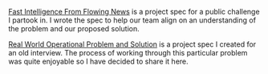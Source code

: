 [Fast Intelligence From Flowing News](https://github.com/yserkez/public-documents/blob/f2a48fa717cabe9bb7a23d1b4a4ec5dccd4f9085/Fast%20Intelligence%20From%20Flowing%20News.pdf) is a project spec for a public challenge I partook in. I wrote the spec to help our team align on an understanding of the problem and our proposed solution.

[Real World Operational Problem and Solution](https://github.com/yserkez/public-documents/blob/f2a48fa717cabe9bb7a23d1b4a4ec5dccd4f9085/Real%20World%20Operational%20Problem%20and%20Solution.pdf) is a project spec I created for an old interview. The process of working through this particular problem was quite enjoyable so I have decided to share it here.
